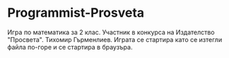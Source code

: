 # Programmist-Prosveta

Игра по математика за 2 клас. Участник в конкурса на Издателство "Просвета". Тихомир Гърменлиев. Играта се стартира като се изтегли файла по-горе и се стартира в браузъра. 
